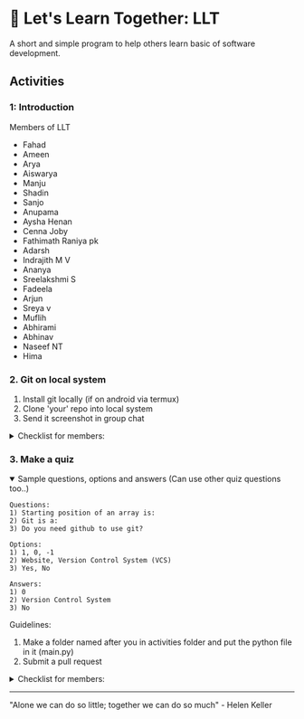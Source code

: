 # 🤝 Let's Learn Together: LLT

A short and simple program to help others learn basic of software development.

## Activities

### 1: Introduction
Members of LLT
- Fahad
- Ameen
- Arya
- Aiswarya
- Manju
- Shadin
- Sanjo
- Anupama
- Aysha Henan
- Cenna Joby
- Fathimath Raniya pk
- Adarsh
- Indrajith M V
- Ananya
- Sreelakshmi S
- Fadeela
- Arjun
- Sreya v
- Muflih
- Abhirami
- Abhinav
- Naseef NT
- Hima

### 2. Git on local system
1. Install git locally (if on android via termux)
2. Clone 'your' repo into local system
3. Send it screenshot in group chat

<details>
  <summary>Checklist for members: </summary>

  - [x] Fahad
  - [x] Ameen
  - [x] Arya
  - [x] Aiswarya
  - [ ] Manju
  - [x] Shadin
  - [x] Sanjo
  - [x] Anupama
  - [x] Aysha Henan
  - [x] Cenna Joby
  - [ ] Fathimath Raniya pk
  - [x] Adarsh
  - [x] Indrajith M V
  - [x] Ananya
  - [x] Sreelakshmi S
  - [x] Fadeela
  - [ ] Arjun
  - [ ] Sreya v
  - [x] Muflih
  - [x] Abhirami
  - [x] Abhinav
  - [x] Naseef NT
  - [ ] Hima
  - [x] Rishi

</details>

### 3. Make a quiz
<details open>
<summary>Sample questions, options and answers (Can use other quiz questions too..)</summary>

  ```
  Questions:
  1) Starting position of an array is:
  2) Git is a:
  3) Do you need github to use git?

  Options:
  1) 1, 0, -1
  2) Website, Version Control System (VCS)
  3) Yes, No

  Answers:
  1) 0
  2) Version Control System
  3) No
  ```

</details>

Guidelines:
1. Make a folder named after you in activities folder and put the python file in it (main.py)
2. Submit a pull request

<details>
  <summary>Checklist for members: </summary>

  - [x] Fahad
  - [x] Ameen
  - [ ] Arya
  - [ ] Aiswarya
  - [ ] Manju
  - [x] Shadin
  - [ ] Sanjo
  - [ ] Anupama
  - [ ] Aysha Henan
  - [ ] Cenna Joby
  - [ ] Fathimath Raniya pk
  - [ ] Adarsh
  - [x] Indrajith M V
  - [ ] Ananya
  - [ ] Sreelakshmi S
  - [ ] Fadeela
  - [ ] Arjun
  - [ ] Sreya v
  - [x] Muflih
  - [ ] Abhirami
  - [ ] Abhinav
  - [x] Naseef NT
  - [ ] Hima
  - [x] Rishi

</details>


---

"Alone we can do so little; together we can do so much" - Helen Keller
